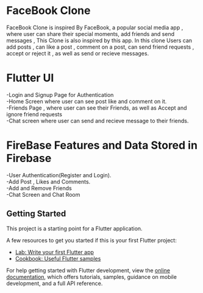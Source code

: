 # FaceBook Clone

FaceBook Clone is inspired By FaceBook, a popular social media app , where user can share their special moments, add friends and send messages , This Clone is also inspired by this app. In this clone Users can add posts , can like a post , comment on a post, can send friend requests , accept or reject it , as well as send or recieve messages.

# Flutter UI

-Login and Signup Page for Authentication<br>
-Home Screen where user can see post like and comment on it.<br>
-Friends Page , where user can see their Friends, as well as Accept and ignore friend requests<br>
-Chat screen where user can send and recieve message to their friends.<br>

# FireBase Features and Data Stored in Firebase

-User Authentication(Register and Login).<br>
-Add Post , Likes and Comments.<br>
-Add and Remove Friends<br>
-Chat Screen and Chat Room<br>

## Getting Started

This project is a starting point for a Flutter application.

A few resources to get you started if this is your first Flutter project:

- [Lab: Write your first Flutter app](https://docs.flutter.dev/get-started/codelab)
- [Cookbook: Useful Flutter samples](https://docs.flutter.dev/cookbook)

For help getting started with Flutter development, view the
[online documentation](https://docs.flutter.dev/), which offers tutorials,
samples, guidance on mobile development, and a full API reference.
